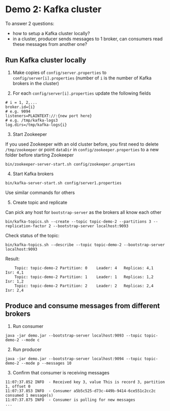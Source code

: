 # Demo 2: Kafka cluster

To answer 2 questions:
- how to setup a Kafka cluster locally?
- in a cluster, producer sends messages to 1 broker, can consumers read these messages from another one?

## Run Kafka cluster locally

1. Make copies of `config/server.properties` to `config/server[i].properties` (number of `i` is the number of Kafka brokers in the cluster)

2. For each `config/server[i].properties` update the following fields
```
# i = 1, 2,...
broker.id={i}
# e.g. 9094
listeners=PLAINTEXT://:{new port here}
# e.g. /tmp/kafka-logs3
log.dirs=/tmp/kafka-logs{i}
```

3. Start Zookeeper

If you used Zookeeper with an old cluster before, you first need to delete `/tmp/zookeeper` or point `dataDir` in `config/zookeeper.properties` to a new folder before starting Zookeeper
```shell
bin/zookeeper-server-start.sh config/zookeeper.properties
```

4. Start Kafka brokers
```shell
bin/kafka-server-start.sh config/server1.properties
```
Use similar commands for others

5. Create topic and replicate

Can pick any host for `bootstrap-server` as the brokers all know each other
```shell
bin/kafka-topics.sh --create --topic topic-demo-2 --partitions 3 --replication-factor 2 --bootstrap-server localhost:9093
```

Check status of the topic:
```shell
bin/kafka-topics.sh --describe --topic topic-demo-2 --bootstrap-server localhost:9093
```

Result:
```
	Topic: topic-demo-2	Partition: 0	Leader: 4	Replicas: 4,1	Isr: 4,1
	Topic: topic-demo-2	Partition: 1	Leader: 1	Replicas: 1,2	Isr: 1,2
	Topic: topic-demo-2	Partition: 2	Leader: 2	Replicas: 2,4	Isr: 2,4
```

## Produce and consume messages from different brokers

1. Run consumer
```shell
java -jar demo.jar --bootstrap-server localhost:9093 --topic topic-demo-2 --mode c
```

2. Run producer
```shell
java -jar demo.jar --bootstrap-server localhost:9094 --topic topic-demo-2 --mode p --messages 10
```

3. Confirm that consumer is receiving messages
```
11:07:37.852 INFO  - Received key 3, value This is record 3, partition 1, offset 0
11:07:37.853 INFO  - Consumer a5b5c525-d73c-449b-9414-6ce551c2cc2c consumed 1 message(s)
11:07:37.875 INFO  - Consumer is polling for new messages
...
```
